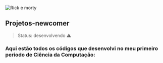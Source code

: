 ![Rick e morty](https://github.com/Arpa4yMaracas/Projetos-da-falculdade-newcomer/assets/167304421/aa301ee7-1b8d-4c16-876c-628180af15d2)
## Projetos-newcomer
> Status: desenvolvendo ⚠️
### Aqui estão todos os códigos que desenvolvi no meu primeiro período de Ciência da Computação:

